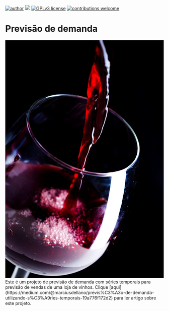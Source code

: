 [![author](https://img.shields.io/badge/author-Marcius%20D.%20Moraes-green)](https://www.linkedin.com/in/marciusdm) [![](https://img.shields.io/badge/python-3.7+-blue.svg)](https://www.python.org/downloads/release/python-365/) [![GPLv3 license](https://img.shields.io/badge/License-GPLv3-blue.svg)](http://perso.crans.org/besson/LICENSE.html) [![contributions welcome](https://img.shields.io/badge/contributions-welcome-brightgreen.svg?style=flat)](https://github.com/marciusdm/portfolio/issues)
# Previsão de demanda
<div align="center">
  <img src="https://github.com/marciusdm/dsnp/blob/main/assets/projeto6_3/despejando-vinho-tinto-no-copo.jpg?raw=true">
</div>
Este é um projeto de previsão de demanda com séries temporais para previsão de vendas de uma loja de vinhos.  
Clique [aqui](https://medium.com/@marciusdellano/previs%C3%A3o-de-demanda-utilizando-s%C3%A9ries-temporais-19a776f172d2) para ler artigo sobre este projeto.
